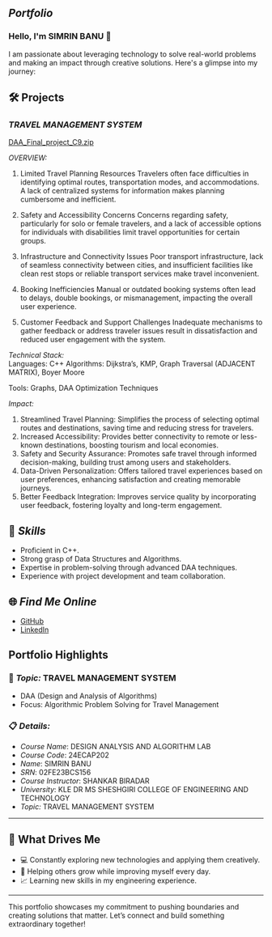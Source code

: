 ## *Portfolio*
### Hello, I'm SIMRIN BANU 👋

I am passionate about leveraging technology to solve real-world problems and making an impact through creative solutions. 
Here's a glimpse into my journey:  


## 🛠 Projects

### *TRAVEL MANAGEMENT SYSTEM*  
[DAA_Final_project_C9.zip](https://github.com/user-attachments/files/18480486/DAA_Final_project_C9.zip)

*OVERVIEW:* 

1. Limited Travel Planning Resources
 Travelers often face difficulties in identifying optimal routes, transportation modes, and accommodations. 
 A lack of centralized systems for information makes planning cumbersome and inefficient.
 
2. Safety and Accessibility Concerns
 Concerns regarding safety, particularly for solo or female travelers, and a lack of accessible
 options for individuals with disabilities limit travel opportunities for certain groups.

3. Infrastructure and Connectivity Issues
 Poor transport infrastructure, lack of seamless connectivity between cities, and insufficient facilities 
 like clean rest stops or reliable transport services make travel inconvenient.

4. Booking Inefficiencies
 Manual or outdated booking systems often lead to delays, double bookings, or mismanagement, 
 impacting the overall user experience.

5. Customer Feedback and Support Challenges
 Inadequate mechanisms to gather feedback or address traveler issues result in dissatisfaction and 
 reduced user engagement with the system.

*Technical Stack:*  
Languages: C++
Algorithms: Dijkstra’s, KMP, Graph Traversal (ADJACENT MATRIX), Boyer Moore 

Tools: Graphs, DAA Optimization Techniques

*Impact:* 
1. Streamlined Travel Planning:
     Simplifies the process of selecting optimal routes and destinations, saving time and reducing stress for travelers.
2. Increased Accessibility:
     Provides better connectivity to remote or less-known destinations, boosting tourism and local economies.     
3. Safety and Security Assurance:
     Promotes safe travel through informed decision-making, building trust among users and stakeholders.
4. Data-Driven Personalization:
     Offers tailored travel experiences based on user preferences, enhancing satisfaction and creating memorable journeys.
5. Better Feedback Integration:
    Improves service quality by incorporating user feedback, fostering loyalty and long-term engagement.

## 🚀 *Skills*  

- Proficient in C++. 
- Strong grasp of Data Structures and Algorithms.  
- Expertise in problem-solving through advanced DAA techniques.  
- Experience with project development and team collaboration.  


## 🌐 *Find Me Online*

- [GitHub](https://github.com/simrinbanu/portfolio.github.io/blob/main/README.md)
- [LinkedIn](https://www.linkedin.com/in/simrin-bilekudari-simrin-166174345/)

## Portfolio Highlights

### 🎯 *Topic:* TRAVEL MANAGEMENT SYSTEM

- DAA (Design and Analysis of Algorithms)  
- Focus: Algorithmic Problem Solving for Travel Management  

### 📋 *Details:*

- *Course Name*: DESIGN ANALYSIS AND ALGORITHM LAB 
- *Course Code*: 24ECAP202  
- *Name*: SIMRIN BANU
- *SRN*: 02FE23BCS156
- *Course Instructor*: SHANKAR BIRADAR  
- *University*: KLE DR MS SHESHGIRI COLLEGE OF ENGINEERING AND TECHNOLOGY
- *Topic:* TRAVEL MANAGEMENT SYSTEM
---

## 🎨 What Drives Me  
- 💻 Constantly exploring new technologies and applying them creatively.
- 🤝 Helping others grow while improving myself every day.  
- 📈 Learning new skills in my engineering experience.  

---

This portfolio showcases my commitment to pushing boundaries and creating solutions that matter. 
Let’s connect and build something extraordinary together!
